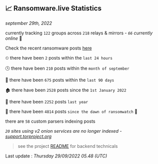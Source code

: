
## 📈 Ransomware.live Statistics
_september 29th, 2022_

currently tracking `122` groups across `218` relays & mirrors - _`66` currently online_ 📡

Check the recent ransomware posts [here](https://www.ransomware.live/#/recentposts)


⏲ there have been `2` posts within the `last 24 hours`

🕓 there have been `210` posts within the `month of september`

📅 there have been `675` posts within the `last 90 days`

🏚 there have been `2528` posts since the `1st January 2022`

🚀 there have been `2252` posts `last year`

🦕 there have been `4814` posts `since the dawn of ransomwatch` 🐣

there are `58` custom parsers indexing posts

_`20` sites using v2 onion services are no longer indexed - [support.torproject.org](https://support.torproject.org/onionservices/v2-deprecation/)_

> see the project [README](https://github.com/jmousqueton/ransomwatch#readme) for backend technicals



Last update : _Thursday 29/09/2022 05.48 (UTC)_

